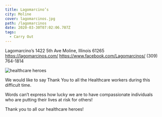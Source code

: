 ```yaml
---
title: Lagomarcino’s
city: Moline
cover: lagomarcinos.jpg
path: /lagomarcinos
date: 2020-03-30T07:02:06.707Z
tags:
  - Carry Out
---
```


Lagomarcino’s
1422 5th Ave
Moline, Illinois 61265
https://lagomarcinos.com/
https://www.facebook.com/Lagomarcinos/
(309) 764-1814

![healthcare heroes](lago-2.jpg "healthcare heroes")

We would like to say Thank You to all the Healthcare workers during this difficult time.

Words can’t express how lucky we are to have compassionate individuals who are putting their lives at risk for others!

Thank you to all our healthcare heroes!
